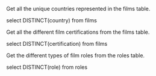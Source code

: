 Get all the unique countries represented in the films table.

select DISTINCT(country) from films

Get all the different film certifications from the films table.

select DISTINCT(certification) from films

Get the different types of film roles from the roles table.

select DISTINCT(role) from roles
